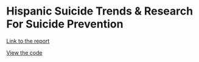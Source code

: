 # Hispanic Suicide Trends & Research For Suicide Prevention

[Link to the report](https://github.com/YRedmon/CST338FinalProject/blob/main/Final_Project_CST383_Report.pdf)

[View the code](https://github.com/YRedmon/CST338FinalProject/blob/main/CST383_Final_Submission_Project_Redmon_Hazelton_Helm_Dolar.ipynb)
